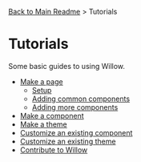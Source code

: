 [Back to Main Readme](../../README.md) > Tutorials

# Tutorials

Some basic guides to using Willow.  

- [Make a page](./make-a-page.md)
  - [Setup](./make-a-page.md#setup)
  - [Adding common components](./make-a-page.md#add-common-components)
  - [Adding more components](./make-a-page.md#add-more-components)
- [Make a component](./make-a-component.md)
- [Make a theme](./make-a-theme.md)
- [Customize an existing component](./customize-component.md)
- [Customize an existing theme](./customize-theme.md)
- [Contribute to Willow](../../CONTRIBUTING.md)